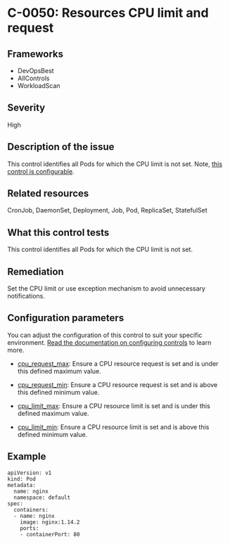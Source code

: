 # C-0050: Resources CPU limit and request

## Frameworks
* DevOpsBest
* AllControls
* WorkloadScan
 
## Severity
High

## Description of the issue
This control identifies all Pods for which the CPU limit is not set. Note, [this control is configurable](#configuration-parameters).
 
## Related resources
CronJob, DaemonSet, Deployment, Job, Pod, ReplicaSet, StatefulSet
 
## What this control tests 
This control identifies all Pods for which the CPU limit is not set.
 
## Remediation
Set the CPU limit or use exception mechanism to avoid unnecessary notifications.
 
## Configuration parameters 
 You can adjust the configuration of this control to suit your specific environment. [Read the documentation on configuring controls](../frameworks-and-controls/configuring-controls.md) to learn more.
 
* [cpu_request_max](../frameworks-and-controls/configuring-controls.md#cpu_request_max):
Ensure a CPU resource request is set and is under this defined maximum value.
 
* [cpu_request_min](../frameworks-and-controls/configuring-controls.md#cpu_request_min):
Ensure a CPU resource request is set and is above this defined minimum value.
 
* [cpu_limit_max](../frameworks-and-controls/configuring-controls.md#cpu_limit_max):
Ensure a CPU resource limit is set and is under this defined maximum value.
 
* [cpu_limit_min](../frameworks-and-controls/configuring-controls.md#cpu_limit_min):
Ensure a CPU resource limit is set and is above this defined minimum value.
 
## Example
```
apiVersion: v1
kind: Pod
metadata:
  name: nginx
  namespace: default
spec:
  containers:
  - name: nginx
    image: nginx:1.14.2
    ports:
    - containerPort: 80
```
